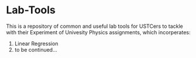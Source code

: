 # Lab-Tools
This is a repository of common and useful lab tools for USTCers to tackle with their Experiment of Univesity Physics assignments,
which incorperates:
1. Linear Regression
2. to be continued...
